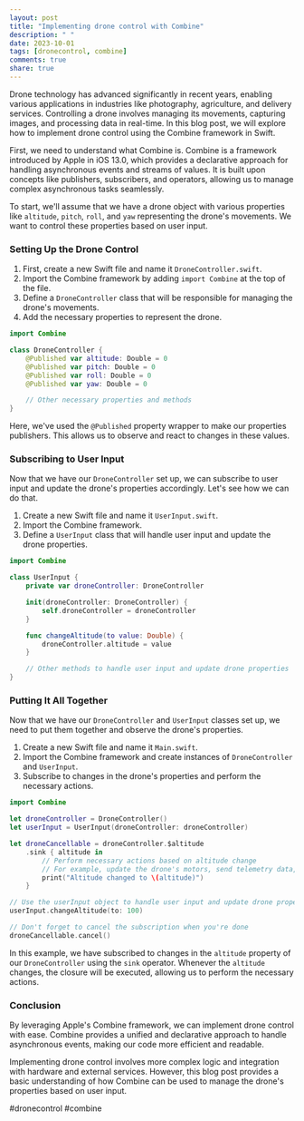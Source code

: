 ```yaml
---
layout: post
title: "Implementing drone control with Combine"
description: " "
date: 2023-10-01
tags: [dronecontrol, combine]
comments: true
share: true
---
```


Drone technology has advanced significantly in recent years, enabling various applications in industries like photography, agriculture, and delivery services. Controlling a drone involves managing its movements, capturing images, and processing data in real-time. In this blog post, we will explore how to implement drone control using the Combine framework in Swift.

First, we need to understand what Combine is. Combine is a framework introduced by Apple in iOS 13.0, which provides a declarative approach for handling asynchronous events and streams of values. It is built upon concepts like publishers, subscribers, and operators, allowing us to manage complex asynchronous tasks seamlessly.

To start, we'll assume that we have a drone object with various properties like `altitude`, `pitch`, `roll`, and `yaw` representing the drone's movements. We want to control these properties based on user input.

### Setting Up the Drone Control

1. First, create a new Swift file and name it `DroneController.swift`.
2. Import the Combine framework by adding `import Combine` at the top of the file.
3. Define a `DroneController` class that will be responsible for managing the drone's movements.
4. Add the necessary properties to represent the drone.

```swift
import Combine

class DroneController {
    @Published var altitude: Double = 0
    @Published var pitch: Double = 0
    @Published var roll: Double = 0
    @Published var yaw: Double = 0

    // Other necessary properties and methods
}
```

Here, we've used the `@Published` property wrapper to make our properties publishers. This allows us to observe and react to changes in these values.

### Subscribing to User Input

Now that we have our `DroneController` set up, we can subscribe to user input and update the drone's properties accordingly. Let's see how we can do that.

1. Create a new Swift file and name it `UserInput.swift`.
2. Import the Combine framework.
3. Define a `UserInput` class that will handle user input and update the drone properties.

```swift
import Combine

class UserInput {
    private var droneController: DroneController

    init(droneController: DroneController) {
        self.droneController = droneController
    }

    func changeAltitude(to value: Double) {
        droneController.altitude = value
    }

    // Other methods to handle user input and update drone properties
}
```

### Putting It All Together

Now that we have our `DroneController` and `UserInput` classes set up, we need to put them together and observe the drone's properties.

1. Create a new Swift file and name it `Main.swift`.
2. Import the Combine framework and create instances of `DroneController` and `UserInput`.
3. Subscribe to changes in the drone's properties and perform the necessary actions.

```swift
import Combine

let droneController = DroneController()
let userInput = UserInput(droneController: droneController)

let droneCancellable = droneController.$altitude
    .sink { altitude in
        // Perform necessary actions based on altitude change
        // For example, update the drone's motors, send telemetry data, etc.
        print("Altitude changed to \(altitude)")
    }

// Use the userInput object to handle user input and update drone properties
userInput.changeAltitude(to: 100)

// Don't forget to cancel the subscription when you're done
droneCancellable.cancel()
```

In this example, we have subscribed to changes in the `altitude` property of our `DroneController` using the `sink` operator. Whenever the `altitude` changes, the closure will be executed, allowing us to perform the necessary actions.

### Conclusion

By leveraging Apple's Combine framework, we can implement drone control with ease. Combine provides a unified and declarative approach to handle asynchronous events, making our code more efficient and readable.

Implementing drone control involves more complex logic and integration with hardware and external services. However, this blog post provides a basic understanding of how Combine can be used to manage the drone's properties based on user input.

#dronecontrol #combine